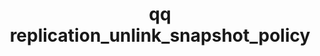 ---
category: replication
command: replication_unlink_snapshot_policy
keywords: qq, qq_cli, replication_unlink_snapshot_policy
optional_options:
- alternate: []
  help: Unique identifier of the source replication relationship.
  name: --relationship-id
  required: true
- alternate: []
  help: Identifier of the snapshot policy to unlink.
  name: --snapshot-policy-id
  required: true
permalink: /qq-cli-command-guide/replication/replication_unlink_snapshot_policy.html
positional_options: []
sidebar: qq_cli_command_reference_sidebar
summary: This section explains how to use the <code>qq replication_unlink_snapshot_policy</code>
  command.
synopsis: Unlink a snapshot policy from a source replication relationship.
title: qq replication_unlink_snapshot_policy
usage: "qq replication_unlink_snapshot_policy [-h] --relationship-id RELATIONSHIP_ID\
  \ --snapshot-policy-id\n    SNAPSHOT_POLICY_ID"

---